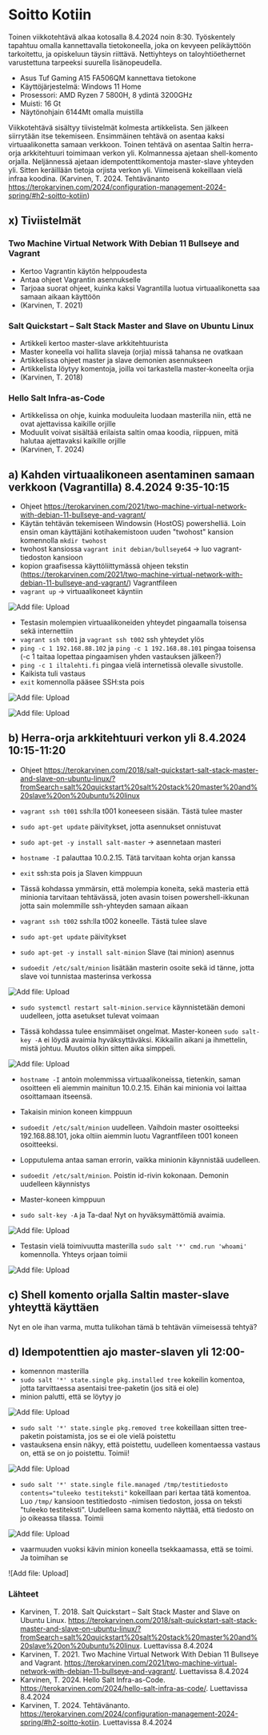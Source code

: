 # Soitto Kotiin
Toinen viikkotehtävä alkaa kotosalla 8.4.2024 noin 8:30. Työskentely tapahtuu omalla kannettavalla tietokoneella, joka on kevyeen pelikäyttöön tarkoitettu, ja opiskeluun täysin riittävä. Nettiyhteys on taloyhtiöethernet varustettuna tarpeeksi suurella lisänopeudella.
- Asus Tuf Gaming A15 FA506QM kannettava tietokone
- Käyttöjärjestelmä: Windows 11 Home
- Prosessori: AMD Ryzen 7 5800H, 8 ydintä 3200GHz
- Muisti: 16 Gt
- Näytönohjain 6144Mt omalla muistilla

Viikkotehtävä sisältyy tiivistelmät kolmesta artikkelista. Sen jälkeen siirrytään itse tekemiseen. Ensimmäinen tehtävä on asentaa kaksi virtuaalikonetta samaan verkkoon. Toinen tehtävä on asentaa Saltin herra-orja arkkitehtuuri toimimaan verkon yli. Kolmannessa ajetaan shell-komento orjalla. Neljännessä ajetaan idempotenttikomentoja master-slave yhteyden yli. Sitten keräillään tietoja orjista verkon yli. Viimeisenä kokeillaan vielä infraa koodina. (Karvinen, T. 2024. Tehtävänanto https://terokarvinen.com/2024/configuration-management-2024-spring/#h2-soitto-kotiin)

## x) Tiviistelmät
### Two Machine Virtual Network With Debian 11 Bullseye and Vagrant
- Kertoo Vagrantin käytön helppoudesta
- Antaa ohjeet Vagrantin asennukselle
- Tarjoaa suorat ohjeet, kuinka kaksi Vagrantilla luotua virtuaalikonetta saa samaan aikaan käyttöön
- (Karvinen, T. 2021)

### Salt Quickstart – Salt Stack Master and Slave on Ubuntu Linux
- Artikkeli kertoo master-slave arkkitehtuurista
- Master koneella voi hallita slaveja (orjia) missä tahansa ne ovatkaan
- Artikkelissa ohjeet master ja slave demonien asennukseen
- Artikkelista löytyy komentoja, joilla voi tarkastella master-koneelta orjia
- (Karvinen, T. 2018)

### Hello Salt Infra-as-Code
- Artikkelissa on ohje, kuinka moduuleita luodaan masterilla niin, että ne ovat ajettavissa kaikille orjille
- Moduulit voivat sisältää erilaista saltin omaa koodia, riippuen, mitä halutaa ajettavaksi kaikille orjille
- (Karvinen, T. 2024)

## a) Kahden virtuaalikoneen asentaminen samaan verkkoon (Vagrantilla) 8.4.2024 9:35-10:15
- Ohjeet https://terokarvinen.com/2021/two-machine-virtual-network-with-debian-11-bullseye-and-vagrant/
- Käytän tehtävän tekemiseen Windowsin (HostOS) powershelliä. Loin ensin oman käyttäjäni kotihakemistoon uuden "twohost" kansion komennolla `mkdir twohost`
- twohost kansiossa `vagrant init debian/bullseye64` -> luo vagrant-tiedoston kansioon
- kopion graafisessa käyttöliittymässä ohjeen tekstin (https://terokarvinen.com/2021/two-machine-virtual-network-with-debian-11-bullseye-and-vagrant/) Vagrantfileen
- `vagrant up` -> virtuaalikoneet käyntiin

![Add file: Upload](kuvat/vagrant-up.png)

- Testasin molempien virtuaalikoneiden yhteydet pingaamalla toisensa sekä internettiin
- `vagrant ssh t001` ja `vagrant ssh t002` ssh yhteydet ylös
- `ping -c 1 192.168.88.102` ja `ping -c 1 192.168.88.101` pingaa toisensa (-c 1 taitaa lopettaa pingaamisen yhden vastauksen jälkeen?)
- `ping -c 1 iltalehti.fi` pingaa vielä internetissä olevalle sivustolle.
- Kaikista tuli vastaus
- `exit` komennolla pääsee SSH:sta pois

![Add file: Upload](kuvat/t001.png)

![Add file: Upload](kuvat/t002.png)

## b) Herra-orja arkkitehtuuri verkon yli 8.4.2024 10:15-11:20
- Ohjeet https://terokarvinen.com/2018/salt-quickstart-salt-stack-master-and-slave-on-ubuntu-linux/?fromSearch=salt%20quickstart%20salt%20stack%20master%20and%20slave%20on%20ubuntu%20linux
- `vagrant ssh t001` ssh:lla t001 koneeseen sisään. Tästä tulee master
- `sudo apt-get update` päivitykset, jotta asennukset onnistuvat
- `sudo apt-get -y install salt-master` -> asennetaan masteri
- `hostname -I` palauttaa 10.0.2.15. Tätä tarvitaan kohta orjan kanssa
- `exit` ssh:sta pois ja Slaven kimppuun
- Tässä kohdassa ymmärsin, että molempia koneita, sekä masteria että minionia tarvitaan tehtävässä, joten avasin toisen powershell-ikkunan jotta sain molemmille ssh-yhteyden samaan aikaan

- `vagrant ssh t002` ssh:lla t002 koneelle. Tästä tulee slave
- `sudo apt-get update` päivitykset
- `sudo apt-get -y install salt-minion` Slave (tai minion) asennus
- `sudoedit /etc/salt/minion` lisätään masterin osoite sekä id tänne, jotta slave voi tunnistaa masterinsa verkossa

![Add file: Upload](kuvat/sudoedit2.png)

- `sudo systemctl restart salt-minion.service` käynnistetään demoni uudelleen, jotta asetukset tulevat voimaan

- Tässä kohdassa tulee ensimmäiset ongelmat. Master-koneen `sudo salt-key -A` ei löydä avaimia hyväksyttäväksi. Kikkailin aikani ja ihmettelin, mistä johtuu. Muutos olikin sitten aika simppeli.

![Add file: Upload](kuvat/key-error.png)

- `hostname -I` antoin molemmissa virtuaalikoneissa, tietenkin, saman osoitteen eli aiemmin mainitun 10.0.2.15. Eihän kai minionia voi laittaa osoittamaan itseensä.
- Takaisin minion koneen kimppuun
- `sudoedit /etc/salt/minion` uudelleen. Vaihdoin master osoitteeksi 192.168.88.101, joka oltiin aiemmin luotu Vagrantfileen t001 koneen osoitteeksi.
- Lopputulema antaa saman errorin, vaikka minionin käynnistää uudelleen.
- `sudoedit /etc/salt/minion`. Poistin id-rivin kokonaan. Demonin uudelleen käynnistys

- Master-koneen kimppuun
- `sudo salt-key -A` ja Ta-daa! Nyt on hyväksymättömiä avaimia.

![Add file: Upload](kuvat/key-accepted.png)

- Testasin vielä toimivuutta masterilla `sudo salt '*' cmd.run 'whoami'` komennolla. Yhteys orjaan toimii

![Add file: Upload](kuvat/slavetest.png)

## c) Shell komento orjalla Saltin master-slave yhteyttä käyttäen
Nyt en ole ihan varma, mutta tulikohan tämä b tehtävän viimeisessä tehtyä?

## d) Idempotenttien ajo master-slaven yli 12:00-
- komennon masterilla
- `sudo salt '*' state.single pkg.installed tree`  kokeilin komentoa, jotta tarvittaessa asentaisi tree-paketin (jos sitä ei ole)
- minion palutti, että se löytyy jo

![Add file: Upload](kuvat/tree-on.png)

- `sudo salt '*' state.single pkg.removed tree` kokeillaan sitten tree-paketin poistamista, jos se ei ole vielä poistettu
- vastauksena ensin näkyy, että poistettu, uudelleen komentaessa vastaus on, että se on jo poistettu. Toimii!

![Add file: Upload](kuvat/tree-poisto.png)

- `sudo salt '*' state.single file.managed /tmp/testitiedosto contents="tuleeko testiteksti"` kokeillaan pari kertaa tätä komentoa. Luo `/tmp/` kansioon testitiedosto -nimisen tiedoston, jossa on teksti "tuleeko testiteksti". Uudelleen sama komento näyttää, että tiedosto on jo oikeassa tilassa. Toimii

![Add file: Upload](kuvat/testiteksti.png)

- vaarmuuden vuoksi kävin minion koneella tsekkaamassa, että se toimi. Ja toimihan se

![Add file: Upload]




### Lähteet
- Karvinen, T. 2018. Salt Quickstart – Salt Stack Master and Slave on Ubuntu Linux. https://terokarvinen.com/2018/salt-quickstart-salt-stack-master-and-slave-on-ubuntu-linux/?fromSearch=salt%20quickstart%20salt%20stack%20master%20and%20slave%20on%20ubuntu%20linux. Luettavissa 8.4.2024
- Karvinen, T. 2021. Two Machine Virtual Network With Debian 11 Bullseye and Vagrant. https://terokarvinen.com/2021/two-machine-virtual-network-with-debian-11-bullseye-and-vagrant/. Luettavissa 8.4.2024
- Karvinen, T. 2024. Hello Salt Infra-as-Code. https://terokarvinen.com/2024/hello-salt-infra-as-code/. Luettavissa 8.4.2024
- Karvinen, T. 2024. Tehtävänanto. https://terokarvinen.com/2024/configuration-management-2024-spring/#h2-soitto-kotiin. Luettavissa 8.4.2024
